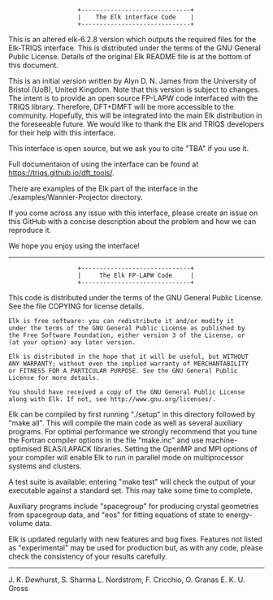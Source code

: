                        +------------------------------+
                       |    The Elk interface Code    |
                       +------------------------------+

This is an altered elk-6.2.8 version which outputs the required files for the 
Elk-TRIQS interface. This is distributed under the terms of the GNU General 
Public License. Details of the original Elk README file is at the bottom of 
this document.

This is an initial version written by Alyn D. N. James from the University of 
Bristol (UoB), United Kingdom. Note that this version is subject to changes. 
The intent is to provide an open source FP-LAPW code interfaced with the TRIQS 
library. Therefore, DFT+DMFT will be more accessible to the community. 
Hopefully, this will be integrated into the main Elk distribution in the 
foreseeable future. We would like to thank the Elk and TRIQS developers 
for their help with this interface.

This interface is open source, but we ask you to cite "TBA" if you use it. 

Full documentaion of using the interface can be found at 
https://triqs.github.io/dft_tools/.

There are examples of the Elk part of the interface in the 
./examples/Wannier-Projector directory.

If you come across any issue with this interface, please create an issue on 
this GitHub with a concise description about the problem and how we can 
reproduce it. 

We hope you enjoy using the interface!



--------------------------------------------------------------------------------


                       +------------------------------+
                       |     The Elk FP-LAPW Code     |
                       +------------------------------+

This code is distributed under the terms of the GNU General Public License.
See the file COPYING for license details.

    Elk is free software: you can redistribute it and/or modify it
    under the terms of the GNU General Public License as published by
    the Free Software Foundation, either version 3 of the License, or
    (at your option) any later version.

    Elk is distributed in the hope that it will be useful, but WITHOUT
    ANY WARRANTY; without even the implied warranty of MERCHANTABILITY
    or FITNESS FOR A PARTICULAR PURPOSE. See the GNU General Public
    License for more details.

    You should have received a copy of the GNU General Public License
    along with Elk. If not, see http://www.gnu.org/licenses/. 

Elk can be compiled by first running "./setup" in this directory followed by
"make all". This will compile the main code as well as several auxiliary
programs. For optimal performance we strongly recommend that you tune the
Fortran compiler options in the file "make.inc" and use machine-optimised
BLAS/LAPACK libraries. Setting the OpenMP and MPI options of your compiler will
enable Elk to run in parallel mode on multiprocessor systems and clusters.

A test suite is available: entering "make test" will check the output of your
executable against a standard set. This may take some time to complete.

Auxiliary programs include "spacegroup" for producing crystal geometries from
spacegroup data, and "eos" for fitting equations of state to energy-volume data.

Elk is updated regularly with new features and bug fixes. Features not listed as
"experimental" may be used for production but, as with any code, please check
the consistency of your results carefully.

--------------------------------------------------------------------------------
J. K. Dewhurst, S. Sharma
L. Nordstrom,  F. Cricchio, O. Granas
E. K. U. Gross

